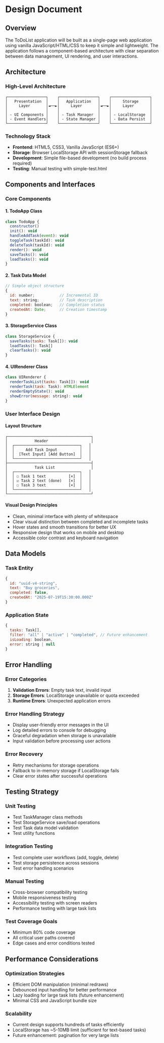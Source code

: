 # Design Document

## Overview

The ToDoList application will be built as a single-page web application using vanilla JavaScript/HTML/CSS to keep it simple and lightweight. The application follows a component-based architecture with clear separation between data management, UI rendering, and user interactions.

## Architecture

### High-Level Architecture
```
┌─────────────────┐    ┌─────────────────┐    ┌─────────────────┐
│   Presentation  │    │   Application   │    │     Storage     │
│     Layer       │◄──►│     Layer       │◄──►│     Layer       │
│                 │    │                 │    │                 │
│ - UI Components │    │ - Task Manager  │    │ - LocalStorage  │
│ - Event Handlers│    │ - State Manager │    │ - Data Persist  │
└─────────────────┘    └─────────────────┘    └─────────────────┘
```

### Technology Stack
- **Frontend**: HTML5, CSS3, Vanilla JavaScript (ES6+)
- **Storage**: Browser LocalStorage API with sessionStorage fallback
- **Development**: Simple file-based development (no build process required)
- **Testing**: Manual testing with simple-test.html

## Components and Interfaces

### Core Components

#### 1. TodoApp Class
```javascript
class TodoApp {
  constructor()
  init(): void
  handleAddTask(event): void
  toggleTask(taskId): void
  deleteTask(taskId): void
  render(): void
  saveTasks(): void
  loadTasks(): void
}
```

#### 2. Task Data Model
```javascript
// Simple object structure
{
  id: number;           // Incremental ID
  text: string;         // Task description
  completed: boolean;   // Completion status
  createdAt: Date;      // Creation timestamp
}
```

#### 3. StorageService Class
```javascript
class StorageService {
  saveTasks(tasks: Task[]): void
  loadTasks(): Task[]
  clearTasks(): void
}
```

#### 4. UIRenderer Class
```javascript
class UIRenderer {
  renderTaskList(tasks: Task[]): void
  renderTask(task: Task): HTMLElement
  renderEmptyState(): void
  showError(message: string): void
}
```

### User Interface Design

#### Layout Structure
```
┌─────────────────────────────────────┐
│            Header                   │
│  ┌─────────────────────────────┐   │
│  │     Add Task Input          │   │
│  │  [Text Input] [Add Button]  │   │
│  └─────────────────────────────┘   │
├─────────────────────────────────────┤
│            Task List                │
│  ┌─────────────────────────────┐   │
│  │ ☐ Task 1 text          [×]  │   │
│  │ ☑ Task 2 text (done)   [×]  │   │
│  │ ☐ Task 3 text          [×]  │   │
│  └─────────────────────────────┘   │
└─────────────────────────────────────┘
```

#### Visual Design Principles
- Clean, minimal interface with plenty of whitespace
- Clear visual distinction between completed and incomplete tasks
- Hover states and smooth transitions for better UX
- Responsive design that works on mobile and desktop
- Accessible color contrast and keyboard navigation

## Data Models

### Task Entity
```javascript
{
  id: "uuid-v4-string",
  text: "Buy groceries",
  completed: false,
  createdAt: "2025-07-19T15:30:00.000Z"
}
```

### Application State
```javascript
{
  tasks: Task[],
  filter: "all" | "active" | "completed", // Future enhancement
  isLoading: boolean,
  error: string | null
}
```

## Error Handling

### Error Categories
1. **Validation Errors**: Empty task text, invalid input
2. **Storage Errors**: LocalStorage unavailable or quota exceeded
3. **Runtime Errors**: Unexpected application errors

### Error Handling Strategy
- Display user-friendly error messages in the UI
- Log detailed errors to console for debugging
- Graceful degradation when storage is unavailable
- Input validation before processing user actions

### Error Recovery
- Retry mechanisms for storage operations
- Fallback to in-memory storage if LocalStorage fails
- Clear error states after successful operations

## Testing Strategy

### Unit Testing
- Test TaskManager class methods
- Test StorageService save/load operations
- Test Task data model validation
- Test utility functions

### Integration Testing
- Test complete user workflows (add, toggle, delete)
- Test storage persistence across sessions
- Test error handling scenarios

### Manual Testing
- Cross-browser compatibility testing
- Mobile responsiveness testing
- Accessibility testing with screen readers
- Performance testing with large task lists

### Test Coverage Goals
- Minimum 80% code coverage
- All critical user paths covered
- Edge cases and error conditions tested

## Performance Considerations

### Optimization Strategies
- Efficient DOM manipulation (minimal redraws)
- Debounced input handling for better performance
- Lazy loading for large task lists (future enhancement)
- Minimal CSS and JavaScript bundle size

### Scalability
- Current design supports hundreds of tasks efficiently
- LocalStorage has ~5-10MB limit (sufficient for text-based tasks)
- Future enhancement: pagination for very large lists